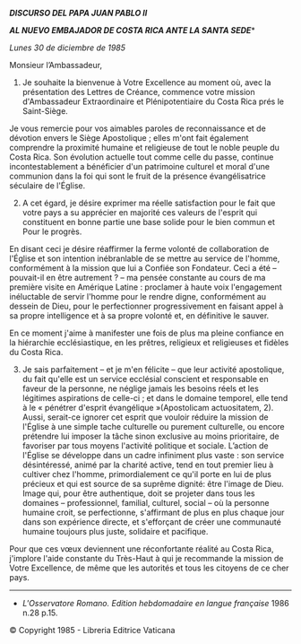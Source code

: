 ***DISCURSO DEL PAPA JUAN PABLO II***

***AL NUEVO EMBAJADOR DE COSTA RICA ANTE LA SANTA SEDE****

*Lunes 30 de diciembre de 1985*

Monsieur l’Ambassadeur,

1. Je souhaite la bienvenue à Votre Excellence au moment où, avec la présentation des Lettres de Créance, commence votre mission d'Ambassadeur Extraordinaire et Plénipotentiaire du Costa Rica prés le Saint-Siège.

Je vous remercie pour vos aimables paroles de reconnaissance et de dévotion envers le Siège Apostolique ; elles m'ont fait également comprendre la proximité humaine et religieuse de tout le noble peuple du Costa Rica. Son évolution actuelle tout comme celle du passe, continue incontestablement a bénéficier d'un patrimoine culturel et moral d'une communion dans la foi qui sont le fruit de la présence évangélisatrice séculaire de l'Église.

2. A cet égard, je désire exprimer ma réelle satisfaction pour le fait que votre pays a su apprécier en majorité ces valeurs de l'esprit qui constituent en bonne partie une base solide pour le bien commun et Pour le progrès.

En disant ceci je désire réaffirmer la ferme volonté de collaboration de l'Église et son intention inébranlable de se mettre au service de l'homme, conformément à la mission que lui a Confiée son Fondateur. Ceci a été – pouvait-il en être autrement ? – ma pensée constante au cours de ma première visite en Amérique Latine : proclamer à haute voix l'engagement inéluctable de servir l'homme pour le rendre digne, conformément au dessein de Dieu, pour le perfectionner progressivement en faisant appel à sa propre intelligence et à sa propre volonté et, en définitive le sauver.

En ce moment j'aime à manifester une fois de plus ma pleine confiance en la hiérarchie ecclésiastique, en les prêtres, religieux et religieuses et fidèles du Costa Rica.

3. Je sais parfaitement – et je m'en félicite – que leur activité apostolique, du fait qu'elle est un service ecclésial conscient et responsable en faveur de la personne, ne néglige jamais les besoins réels et les légitimes aspirations de celle-ci ; et dans le domaine temporel, elle tend à le « pénétrer d'esprit évangélique »(Apostolicam actuositatem, 2). Aussi, serait-ce ignorer cet esprit que vouloir réduire la mission de l'Église à une simple tache culturelle ou purement culturelle, ou encore prétendre lui imposer la tâche sinon exclusive au moins prioritaire, de favoriser par tous moyens l'activité politique et sociale. L’action de l'Église se développe dans un cadre infiniment plus vaste : son service désintéressé, animé par la charité active, tend en tout premier lieu à cultiver chez l'homme, primordialement ce qu'il porte en lui de plus précieux et qui est source de sa suprême dignité: être l'image de Dieu. Image qui, pour être authentique, doit se projeter dans tous les domaines – professionnel, familial, culturel, social – où la personne humaine croit, se perfectionne, s'affirmant de plus en plus chaque jour dans son expérience directe, et s'efforçant de créer une communauté humaine toujours plus juste, solidaire et pacifique.

Pour que ces vœux deviennent une réconfortante réalité au Costa Rica, j'implore l'aide constante du Très-Haut à qui je recommande la mission de Votre Excellence, de même que les autorités et tous les citoyens de ce cher pays.

* * *

* *L'Osservatore Romano. Edition hebdomadaire en langue française* 1986 n.28 p.15.

© Copyright 1985 - Libreria Editrice Vaticana